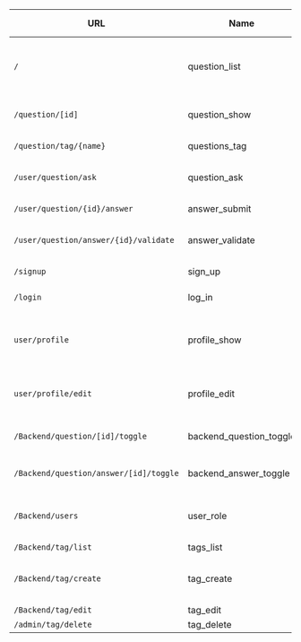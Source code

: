 | URL | Name | Description de la page | Méthode HTTP | Controller | Méthode | commentaire |
|--|--|--|--|--|--|--|
| `/` | question_list | Liste des questions | GET | QuestionController | list | Page d'accueil avec les questions récentes |
| `/question/[id]` | question_show | La question avec ses réponses | GET | QuestionController | show | question et ses réponses selon son id |
| `/question/tag/{name}` | questions_tag | liste des questions selon un tag | GET | QuestionController | listByTag ||
|`/user/question/ask`|question_ask|Formulaire création de question|POST|QuestionController|form||
|`/user/question/{id}/answer`|answer_submit|Répondre à une question|POST|AnswerController|answer||
|`/user/question/answer/{id}/validate`|answer_validate|Valider la bonne réponse à une question|POST|AnswerController|validate||
|`/signup`|sign_up|formulaire d'inscription|GET/POST|UserController|signUp||
`/login`|log_in|Formulaire de connexion|GET/POST|UserController|login||
`user/profile`|profile_show|Informations du compte et liste questions et réponses de l'utilisateur|GET|UserController|show||
`user/profile/edit`|profile_edit|Modifiction des informations perso du compte utilisateur|POST|UserController|edit||
|`/Backend/question/[id]/toggle`|backend_question_toggle|Bloquer /débloquer une question|POST|Backend\QuestionController|toggle||
|`/Backend/question/answer/[id]/toggle`|backend_answer_toggle|Bloquer/débloquer une réponse à une question|POST|Backend\AnswerController|toggle||
|`/Backend/users`|user_role|Permet à un admin de changer les droits d'un utilisateur|POST|AdminController|role||
|`/Backend/tag/list`|tags_list|liste des tags|GET|Backend\TagController|list||
|`/Backend/tag/create`|tag_create|Créer un tag|POST|TagController|form|Méthode commune creation update|
|`/Backend/tag/edit`|tag_edit|Modifier un tag|POST|TagController|form||
|`/admin/tag/delete`|tag_delete|Supprimer un tag|POST|TagController|delete||